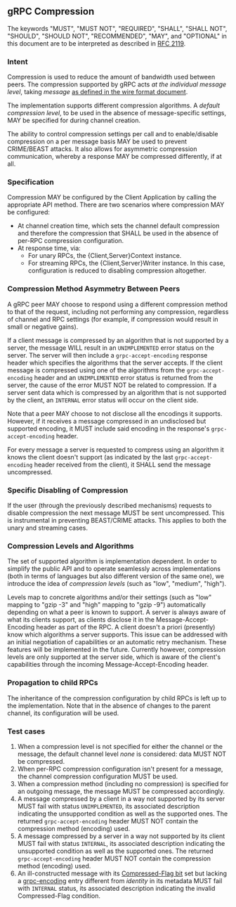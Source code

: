 ## gRPC Compression

The keywords "MUST", "MUST NOT", "REQUIRED", "SHALL", "SHALL NOT", "SHOULD",
"SHOULD NOT", "RECOMMENDED", "MAY", and "OPTIONAL" in this document are to be
interpreted as described in [RFC 2119](http://www.ietf.org/rfc/rfc2119.txt).

### Intent

Compression is used to reduce the amount of bandwidth used between peers. The
compression supported by gRPC acts _at the individual message level_, taking
_message_ [as defined in the wire format
document](PROTOCOL-HTTP2.md).

The implementation supports different compression algorithms. A _default
compression level_, to be used in the absence of message-specific settings, MAY
be specified for during channel creation.

The ability to control compression settings per call and to enable/disable
compression on a per message basis MAY be used to prevent CRIME/BEAST attacks.
It also allows for asymmetric compression communication, whereby a response MAY
be compressed differently, if at all.

### Specification

Compression MAY be configured by the Client Application by calling the
appropriate API method. There are two scenarios where compression MAY be
configured:

- At channel creation time, which sets the channel default compression and
  therefore the compression that SHALL be used in the absence of per-RPC
  compression configuration.
- At response time, via:
  - For unary RPCs, the {Client,Server}Context instance.
  - For streaming RPCs, the {Client,Server}Writer instance. In this case,
    configuration is reduced to disabling compression altogether.

### Compression Method Asymmetry Between Peers

A gRPC peer MAY choose to respond using a different compression method to that
of the request, including not performing any compression, regardless of channel
and RPC settings (for example, if compression would result in small or negative
gains).

If a client message is compressed by an algorithm that is not supported
by a server, the message WILL result in an `UNIMPLEMENTED` error status on the
server. The server will then include a `grpc-accept-encoding` response
header which specifies the algorithms that the server accepts. If the client
message is compressed using one of the algorithms from the `grpc-accept-encoding` header
and an `UNIMPLEMENTED` error status is returned from the server, the cause of the error
MUST NOT be related to compression. If a server sent data which is compressed by an algorithm
that is not supported by the client, an `INTERNAL` error status will occur on the client side.

Note that a peer MAY choose to not disclose all the encodings it supports.
However, if it receives a message compressed in an undisclosed but supported
encoding, it MUST include said encoding in the response's `grpc-accept-encoding`
header.

For every message a server is requested to compress using an algorithm it knows
the client doesn't support (as indicated by the last `grpc-accept-encoding`
header received from the client), it SHALL send the message uncompressed.

### Specific Disabling of Compression

If the user (through the previously described mechanisms) requests to disable
compression the next message MUST be sent uncompressed. This is instrumental in
preventing BEAST/CRIME attacks. This applies to both the unary and streaming
cases.

### Compression Levels and Algorithms

The set of supported algorithm is implementation dependent. In order to simplify
the public API and to operate seamlessly across implementations (both in terms
of languages but also different version of the same one), we introduce the idea
of _compression levels_ (such as "low", "medium", "high").

Levels map to concrete algorithms and/or their settings (such as "low" mapping
to "gzip -3" and "high" mapping to "gzip -9") automatically depending on what a
peer is known to support. A server is always aware of what its clients support,
as clients disclose it in the Message-Accept-Encoding header as part of the
RPC. A client doesn't a priori (presently) know which algorithms a
server supports. This issue can be addressed with an initial negotiation of
capabilities or an automatic retry mechanism. These features will be implemented
in the future. Currently however, compression levels are only supported at the
server side, which is aware of the client's capabilities through the incoming
Message-Accept-Encoding header.

### Propagation to child RPCs

The inheritance of the compression configuration by child RPCs is left up to the
implementation. Note that in the absence of changes to the parent channel, its
configuration will be used.

### Test cases

1. When a compression level is not specified for either the channel or the
   message, the default channel level _none_ is considered: data MUST NOT be
   compressed.
1. When per-RPC compression configuration isn't present for a message, the
   channel compression configuration MUST be used.
1. When a compression method (including no compression) is specified for an
   outgoing message, the message MUST be compressed accordingly.
1. A message compressed by a client in a way not supported by its server MUST
   fail with status `UNIMPLEMENTED`, its associated description indicating the
   unsupported condition as well as the supported ones. The returned
   `grpc-accept-encoding` header MUST NOT contain the compression method
   (encoding) used.
1. A message compressed by a server in a way not supported by its client MUST
   fail with status `INTERNAL`, its associated description indicating the
   unsupported condition as well as the supported ones. The returned
   `grpc-accept-encoding` header MUST NOT contain the compression method
   (encoding) used.
1. An ill-constructed message with its [Compressed-Flag
   bit](PROTOCOL-HTTP2.md#compressed-flag)
   set but lacking a
   [grpc-encoding](PROTOCOL-HTTP2.md#message-encoding)
   entry different from _identity_ in its metadata MUST fail with `INTERNAL`
   status, its associated description indicating the invalid Compressed-Flag
   condition.
